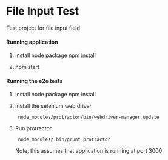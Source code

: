 File Input Test
==============

Test project for file input field

#### Running application

1. install node package
        npm install

2. npm start

#### Running the e2e tests

1. install node package
        npm install

2. install the selenium web driver

        node_modules/protractor/bin/webdriver-manager update

3. Run protractor

        node_modules/.bin/grunt protractor

    Note, this assumes that application is running at port 3000
